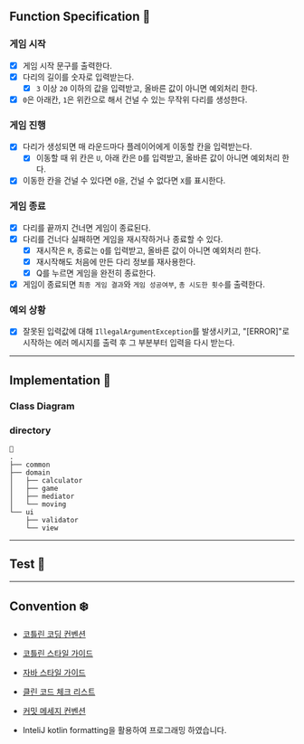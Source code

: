 ## Function Specification 🚀

### 게임 시작
- [x] 게임 시작 문구를 출력한다.
- [x] 다리의 길이를 숫자로 입력받는다.
  - [x] `3` 이상 `20` 이하의 값을 입력받고, 올바른 값이 아니면 예외처리 한다.
- [x] `0`은 아래칸, `1`은 위칸으로 해서 건널 수 있는 무작위 다리를 생성한다.

###  게임 진행
- [x] 다리가 생성되면 매 라운드마다 플레이어에게 이동할 칸을 입력받는다.
  - [x] 이동할 때 위 칸은 `U`, 아래 칸은 `D`를 입력받고, 올바른 값이 아니면 예외처리 한다.
- [x] 이동한 칸을 건널 수 있다면 `O`을, 건널 수 없다면 `X`를 표시한다.

### 게임 종료
- [x] 다리를 끝까지 건너면 게임이 종료된다.
- [x] 다리를 건너다 실패하면 게임을 재시작하거나 종료할 수 있다.
  - [x] 재시작은 `R`, 종료는 `Q`를 입력받고, 올바른 값이 아니면 예외처리 한다.
  - [x] 재시작해도 처음에 만든 다리 정보를 재사용한다.
  - [x] Q를 누르면 게임을 완전히 종료한다.
- [x] 게임이 종료되면 `최종 게임 결과`와 `게임 성공여부`, `총 시도한 횟수`를 출력한다.

### 예외 상황
- [x] 잘못된 입력값에 대해 `IllegalArgumentException`를 발생시키고, "[ERROR]"로 시작하는 에러 메시지를 출력 후 그 부분부터 입력을 다시 받는다.

---
## Implementation 🎲

### Class Diagram

### directory
```
🎁
.
├── common
├── domain
│   ├── calculator
│   ├── game
│   ├── mediator
│   └── moving
└── ui
    ├── validator
    └── view
```

---
## Test 🔧


---
## Convention ❄️
- [코틀린 코딩 컨벤션](https://kotlinlang.org/docs/coding-conventions.html#properties)
- [코틀린 스타일 가이드](https://developer.android.com/kotlin/style-guide?hl=ko)
- [자바 스타일 가이드](https://google.github.io/styleguide/javaguide.html)
- [클린 코드 체크 리스트 ](https://github.com/woowacourse/woowacourse-docs/blob/main/cleancode/pr_checklist.md)
- [커밋 메세지 컨벤션](https://gist.github.com/stephenparish/9941e89d80e2bc58a153)

- InteliJ kotlin formatting을 활용하여 프로그래밍 하였습니다.